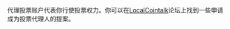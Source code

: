 代理投票账户代表你行使投票权力。你可以在[LocalCointalk](https://localcointalk.org/index.php/board,75.0.html)论坛上找到一些申请成为投票代理人的提案。
